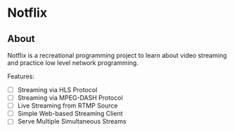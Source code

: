 # Notflix

## About
Notflix is a recreational programming project to learn about video streaming and practice low level network programming.

Features:

- [ ] Streaming via HLS Protocol
- [ ] Streaming via MPEG-DASH Protocol
- [ ] Live Streaming from RTMP Source
- [ ] Simple Web-based Streaming Client
- [ ] Serve Multiple Simultaneous Streams
